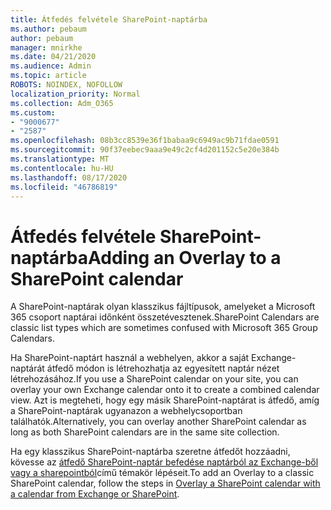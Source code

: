 ```yaml
---
title: Átfedés felvétele SharePoint-naptárba
ms.author: pebaum
author: pebaum
manager: mnirkhe
ms.date: 04/21/2020
ms.audience: Admin
ms.topic: article
ROBOTS: NOINDEX, NOFOLLOW
localization_priority: Normal
ms.collection: Adm_O365
ms.custom:
- "9000677"
- "2587"
ms.openlocfilehash: 08b3cc8539e36f1babaa9c6949ac9b71fdae0591
ms.sourcegitcommit: 90f37eebec9aaa9e49c2cf4d201152c5e20e384b
ms.translationtype: MT
ms.contentlocale: hu-HU
ms.lasthandoff: 08/17/2020
ms.locfileid: "46786819"
---
```

# <a name="adding-an-overlay-to-a-sharepoint-calendar"></a><span data-ttu-id="658d1-102">Átfedés felvétele SharePoint-naptárba</span><span class="sxs-lookup"><span data-stu-id="658d1-102">Adding an Overlay to a SharePoint calendar</span></span>

<span data-ttu-id="658d1-103">A SharePoint-naptárak olyan klasszikus fájltípusok, amelyeket a Microsoft 365 csoport naptárai időnként összetévesztenek.</span><span class="sxs-lookup"><span data-stu-id="658d1-103">SharePoint Calendars are classic list types which are sometimes confused with Microsoft 365 Group Calendars.</span></span>
 
<span data-ttu-id="658d1-104">Ha SharePoint-naptárt használ a webhelyen, akkor a saját Exchange-naptárát átfedő módon is létrehozhatja az egyesített naptár nézet létrehozásához.</span><span class="sxs-lookup"><span data-stu-id="658d1-104">If you use a SharePoint calendar on your site, you can overlay your own Exchange calendar onto it to create a combined calendar view.</span></span> <span data-ttu-id="658d1-105">Azt is megteheti, hogy egy másik SharePoint-naptárat is átfedő, amíg a SharePoint-naptárak ugyanazon a webhelycsoportban találhatók.</span><span class="sxs-lookup"><span data-stu-id="658d1-105">Alternatively, you can overlay another SharePoint calendar as long as both SharePoint calendars are in the same site collection.</span></span>
 
<span data-ttu-id="658d1-106">Ha egy klasszikus SharePoint-naptárba szeretne átfedőt hozzáadni, kövesse az [átfedő SharePoint-naptár befedése naptárból az Exchange-ből vagy a sharepointból](https://support.office.com/article/Overlay-a-SharePoint-calendar-with-a-calendar-from-Exchange-or-SharePoint-4CAEBE59-3994-4A94-9322-B31ABB8A5E9A)című témakör lépéseit.</span><span class="sxs-lookup"><span data-stu-id="658d1-106">To add an Overlay to a classic SharePoint calendar, follow the steps in [Overlay a SharePoint calendar with a calendar from Exchange or SharePoint](https://support.office.com/article/Overlay-a-SharePoint-calendar-with-a-calendar-from-Exchange-or-SharePoint-4CAEBE59-3994-4A94-9322-B31ABB8A5E9A).</span></span>
